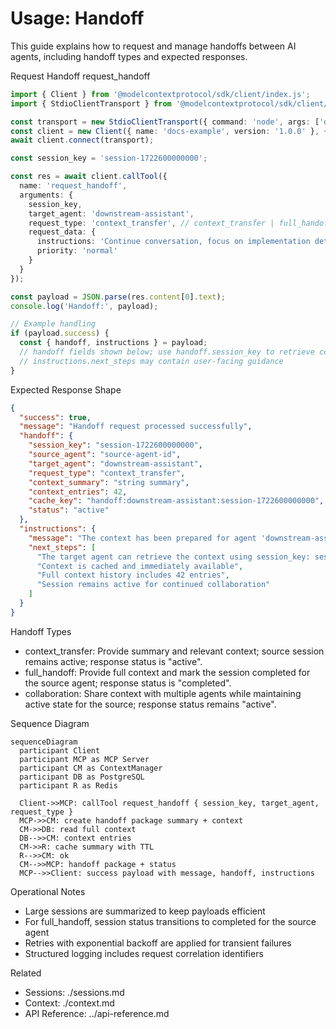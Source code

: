 # Usage: Handoff

This guide explains how to request and manage handoffs between AI agents, including handoff types and expected responses.

Request Handoff request_handoff
```ts
import { Client } from '@modelcontextprotocol/sdk/client/index.js';
import { StdioClientTransport } from '@modelcontextprotocol/sdk/client/stdio.js';

const transport = new StdioClientTransport({ command: 'node', args: ['dist/server.js'] });
const client = new Client({ name: 'docs-example', version: '1.0.0' }, { capabilities: {} });
await client.connect(transport);

const session_key = 'session-1722600000000';

const res = await client.callTool({
  name: 'request_handoff',
  arguments: {
    session_key,
    target_agent: 'downstream-assistant',
    request_type: 'context_transfer', // context_transfer | full_handoff | collaboration
    request_data: {
      instructions: 'Continue conversation, focus on implementation details',
      priority: 'normal'
    }
  }
});

const payload = JSON.parse(res.content[0].text);
console.log('Handoff:', payload);

// Example handling
if (payload.success) {
  const { handoff, instructions } = payload;
  // handoff fields shown below; use handoff.session_key to retrieve context
  // instructions.next_steps may contain user-facing guidance
}
```

Expected Response Shape
```json
{
  "success": true,
  "message": "Handoff request processed successfully",
  "handoff": {
    "session_key": "session-1722600000000",
    "source_agent": "source-agent-id",
    "target_agent": "downstream-assistant",
    "request_type": "context_transfer",
    "context_summary": "string summary",
    "context_entries": 42,
    "cache_key": "handoff:downstream-assistant:session-1722600000000",
    "status": "active"
  },
  "instructions": {
    "message": "The context has been prepared for agent 'downstream-assistant'.",
    "next_steps": [
      "The target agent can retrieve the context using session_key: session-1722600000000",
      "Context is cached and immediately available",
      "Full context history includes 42 entries",
      "Session remains active for continued collaboration"
    ]
  }
}
```

Handoff Types
- context_transfer: Provide summary and relevant context; source session remains active; response status is "active".
- full_handoff: Provide full context and mark the session completed for the source agent; response status is "completed".
- collaboration: Share context with multiple agents while maintaining active state for the source; response status remains "active".

Sequence Diagram
```mermaid
sequenceDiagram
  participant Client
  participant MCP as MCP Server
  participant CM as ContextManager
  participant DB as PostgreSQL
  participant R as Redis

  Client->>MCP: callTool request_handoff { session_key, target_agent, request_type }
  MCP->>CM: create handoff package summary + context
  CM->>DB: read full context
  DB-->>CM: context entries
  CM->>R: cache summary with TTL
  R-->>CM: ok
  CM-->>MCP: handoff package + status
  MCP-->>Client: success payload with message, handoff, instructions
```

Operational Notes
- Large sessions are summarized to keep payloads efficient
- For full_handoff, session status transitions to completed for the source agent
- Retries with exponential backoff are applied for transient failures
- Structured logging includes request correlation identifiers

Related
- Sessions: ./sessions.md
- Context: ./context.md
- API Reference: ../api-reference.md